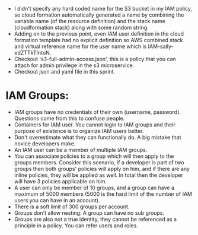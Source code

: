 - I didn't specify any hard coded name for the S3 bucket in my IAM policy, so cloud formation automatically generated a name by combining the variable name (of the resource definition) and the stack name (cloudformation stack) along with some random string.
- Adding on to the previous point, even IAM user definition in the cloud formation template had no explicit definition so AWS combined stack and virtual reference name for the user name which is IAM-sally-edZTTkTIntoN.
- Checkout 's3-full-admin-access.json', this is a policy that you can attach for admin privilege in the s3 microservice.
- Checkout json and yaml file in this sprint.

# IAM Groups:
- IAM groups have no credentials of their own (username, password). Questions come from this to confuse people.
- Containers for IAM user. You cannot login to IAM groups and their purpose of existence is to organize IAM users better.
- Don't overestimate what they can functionally do. A big mistake that novice developers make.
- An IAM user can be a member of multiple IAM groups.
- You can associate policies to a group which will then apply to the groups members. Consider this scenario, if a developer is part of two groups then both groups' policies will apply on him, and if there are any inline policies, they will be applied as well. In total then the developer will have 3 policies applicable on him.
- A user can only be member of 10 groups, and a group can have a maximum of 5000 members (5000 is the hard limit of the number of IAM users you can have in an account).
- There is a soft limit of 300 groups per account.
- Groups don't allow nesting. A group can have no sub groups.
- Groups are also not a true identity, they cannot be referenced as a principle in a policy. You can refer users and roles.